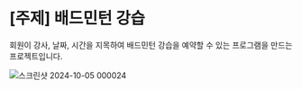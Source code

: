 # [주제] 배드민턴 강습

회원이 강사, 날짜, 시간을 지목하여 배드민턴 강습을 예약할 수 있는 프로그램을 만드는 프로젝트입니다.

![스크린샷 2024-10-05 000024](https://github.com/user-attachments/assets/da7998d5-7988-42d3-a24b-fea2a97e5949)
